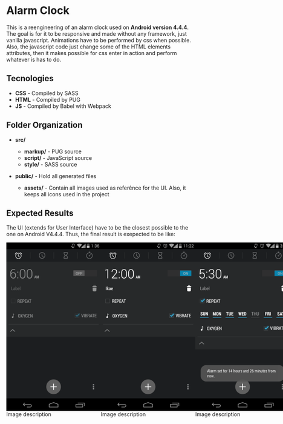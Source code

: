 # Alarm Clock
This is a reengineering of an alarm clock used on **Android version 4.4.4**.
The goal is for it to be responsive and made without any framework, just vanilla javascript.
Animations have to be performed by css when possible. Also, the javascript code just change some of the HTML elements attributes, then it makes possible for css enter in action and perform whatever is has to do.

## Tecnologies
* **CSS** - Compiled by SASS
* **HTML** - Compiled by PUG
* **JS** - Compiled by Babel with Webpack

## Folder Organization
* **src/**
    * **markup/** - PUG source
    * **script/** - JavaScript source
    * **style/** - SASS source

* **public/** - Hold all generated files
    * **assets/** - Contain all images used as referênce for the UI. Also, it keeps all icons used in the project

## Expected Results
The UI (extends for User Interface) have to be the closest possible to the one on Android V4.4.4.
Thus, the final result is exepected to be like:

<div id="images-container" style="display: flex; flex-direction: row; align-items: center; justify-content: space-between">
    <div class="image-container" style='display: flex; flex-direction: column; align-items: center; justify-content: space-between; width: 250px'>
        <img src="/public/assets/Clock-reference.png" alt="Alarm OFF expended" width="250px" style='display: block'>
        <div style="width: 250px"> Image description </div>
    </div>
    <div class="image-container" style='display: flex; flex-direction: column; align-items: center; justify-content: space-between; width: 250px'>
        <img src="/public/assets/Clock-reference-2.png" alt="Alarm ON expended" width="250px" style='display: block'>
        <div style="width: 250px"> Image description </div>
    </div>
    <div class="image-container" style='display: flex; flex-direction: column; align-items: center; justify-content: space-between; width: 250px'>
        <img src="/public/assets/Clock-reference-3.png" alt="Alarm ON REPEAT expended" width="250px" style='display: block'>
        <div style="width: 250px"> Image description </div>
    </div>
    <div class="image-container" style='display: flex; flex-direction: column; align-items: center; justify-content: space-between; width: 250px'>
        <img src="/public/assets/clock-settings-hour.png" alt="Alarm Hour Setting" width="250px" style='display: block'>
        <div style="width: 250px"> Image description </div>
    </div>
    <div class="image-container" style='display: flex; flex-direction: column; align-items: center; justify-content: space-between; width: 250px'>
        <img src="/public/assets/clock-settings-minute.png" alt="Alarm Minute Setting" width="250px" style='display: block'>
        <div style="width: 250px"> Image description </div>
    </div>
</div>